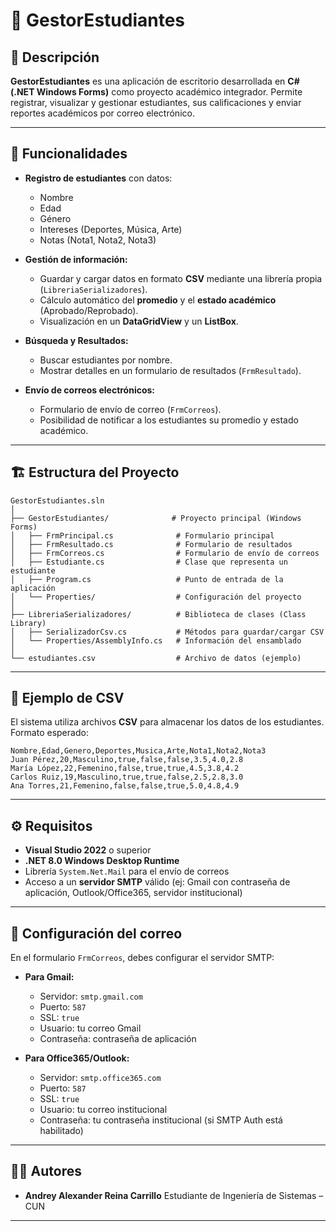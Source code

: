 # 📘 GestorEstudiantes

## 📌 Descripción

**GestorEstudiantes** es una aplicación de escritorio desarrollada en **C# (.NET Windows Forms)** como proyecto académico integrador.
Permite registrar, visualizar y gestionar estudiantes, sus calificaciones y enviar reportes académicos por correo electrónico.

---

## 🚀 Funcionalidades

* **Registro de estudiantes** con datos:

  * Nombre
  * Edad
  * Género
  * Intereses (Deportes, Música, Arte)
  * Notas (Nota1, Nota2, Nota3)

* **Gestión de información:**

  * Guardar y cargar datos en formato **CSV** mediante una librería propia (`LibreriaSerializadores`).
  * Cálculo automático del **promedio** y el **estado académico** (Aprobado/Reprobado).
  * Visualización en un **DataGridView** y un **ListBox**.

* **Búsqueda y Resultados:**

  * Buscar estudiantes por nombre.
  * Mostrar detalles en un formulario de resultados (`FrmResultado`).

* **Envío de correos electrónicos:**

  * Formulario de envío de correo (`FrmCorreos`).
  * Posibilidad de notificar a los estudiantes su promedio y estado académico.

---

## 🏗️ Estructura del Proyecto

```
GestorEstudiantes.sln
│
├── GestorEstudiantes/              # Proyecto principal (Windows Forms)
│   ├── FrmPrincipal.cs              # Formulario principal
│   ├── FrmResultado.cs              # Formulario de resultados
│   ├── FrmCorreos.cs                # Formulario de envío de correos
│   ├── Estudiante.cs                # Clase que representa un estudiante
│   ├── Program.cs                   # Punto de entrada de la aplicación
│   └── Properties/                  # Configuración del proyecto
│
├── LibreriaSerializadores/          # Biblioteca de clases (Class Library)
│   ├── SerializadorCsv.cs           # Métodos para guardar/cargar CSV
│   └── Properties/AssemblyInfo.cs   # Información del ensamblado
│
└── estudiantes.csv                  # Archivo de datos (ejemplo)
```

---

## 📂 Ejemplo de CSV

El sistema utiliza archivos **CSV** para almacenar los datos de los estudiantes.
Formato esperado:

```csv
Nombre,Edad,Genero,Deportes,Musica,Arte,Nota1,Nota2,Nota3
Juan Pérez,20,Masculino,true,false,false,3.5,4.0,2.8
María López,22,Femenino,false,true,true,4.5,3.8,4.2
Carlos Ruiz,19,Masculino,true,true,false,2.5,2.8,3.0
Ana Torres,21,Femenino,false,false,true,5.0,4.8,4.9
```

---

## ⚙️ Requisitos

* **Visual Studio 2022** o superior
* **.NET 8.0 Windows Desktop Runtime**
* Librería `System.Net.Mail` para el envío de correos
* Acceso a un **servidor SMTP** válido (ej: Gmail con contraseña de aplicación, Outlook/Office365, servidor institucional)

---

## 📧 Configuración del correo

En el formulario `FrmCorreos`, debes configurar el servidor SMTP:

* **Para Gmail:**

  * Servidor: `smtp.gmail.com`
  * Puerto: `587`
  * SSL: `true`
  * Usuario: tu correo Gmail
  * Contraseña: contraseña de aplicación

* **Para Office365/Outlook:**

  * Servidor: `smtp.office365.com`
  * Puerto: `587`
  * SSL: `true`
  * Usuario: tu correo institucional
  * Contraseña: tu contraseña institucional (si SMTP Auth está habilitado)

---

## 👨‍💻 Autores

* **Andrey Alexander Reina Carrillo**
  Estudiante de Ingeniería de Sistemas – CUN

---
